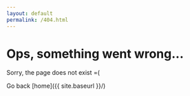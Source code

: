 ```yaml
---
layout: default
permalink: /404.html
---
```


# Ops, something went wrong...

<p>Sorry, the page does not exist =(</p>

Go back [home]({{ site.baseurl }}/)
